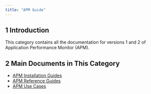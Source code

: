 ```yaml
---
title: "APM Guide"
---
```


## 1 Introduction

This category contains all the documentation for versions 1 and 2 of Application Performance Monitor (APM).

## 2 Main Documents in This Category

* [APM Installation Guides](ig)
* [APM Reference Guides](rg-apm)
* [APM Use Cases](uc)

